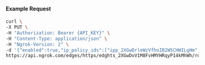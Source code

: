 <!-- Code generated for API Clients. DO NOT EDIT. -->

#### Example Request

```bash
curl \
-X PUT \
-H "Authorization: Bearer {API_KEY}" \
-H "Content-Type: application/json" \
-H "Ngrok-Version: 2" \
-d '{"enabled":true,"ip_policy_ids":["ipp_2XGwDrleWzVfhoIB2W5CHWILgHm","ipp_2XGwDvVBRZrvKSv4vPnQni7QEOY"]}' \
https://api.ngrok.com/edges/https/edghts_2XGwDvV1M8FvHMYHRqyP14kMhWh/routes/edghtsrt_2XGwDtoGAhT5BOm4K3jkPV7ER9p/ip_restriction
```
